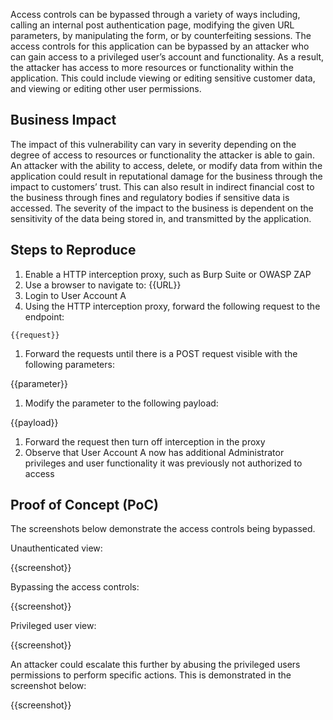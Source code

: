 Access controls can be bypassed through a variety of ways including, calling an internal post authentication page, modifying the given URL parameters, by manipulating the form, or by counterfeiting sessions. The access controls for this application can be bypassed by an attacker who can gain access to a privileged user’s account and functionality. As a result, the attacker has access to more resources or functionality within the application. This could include viewing or editing sensitive customer data, and viewing or editing other user permissions.

## Business Impact

The impact of this vulnerability can vary in severity depending on the degree of access to resources or functionality the attacker is able to gain. An attacker with the ability to access, delete, or modify data from within the application could result in reputational damage for the business through the impact to customers’ trust. This can also result in indirect financial cost to the business through fines and regulatory bodies if sensitive data is accessed. The severity of the impact to the business is dependent on the sensitivity of the data being stored in, and transmitted by the application.

## Steps to Reproduce

1. Enable a HTTP interception proxy, such as Burp Suite or OWASP ZAP
1. Use a browser to navigate to: {{URL}}
1. Login to User Account A
1. Using the HTTP interception proxy, forward the following request to the endpoint:

```HTTP
{{request}}
```

1. Forward the requests until there is a POST request visible with the following parameters:

{{parameter}}

1. Modify the parameter to the following payload:

{{payload}}

1. Forward the request then turn off interception in the proxy
1. Observe that User Account A now has additional Administrator privileges and user functionality it was previously not authorized to access

## Proof of Concept (PoC)

The screenshots below demonstrate the access controls being bypassed.

Unauthenticated view:

{{screenshot}}

Bypassing the access controls:

{{screenshot}}

Privileged user view:

{{screenshot}}

An attacker could escalate this further by abusing the privileged users permissions to perform specific actions. This is demonstrated in the screenshot below:

{{screenshot}}
